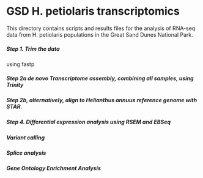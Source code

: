 GSD H. petiolaris transcriptomics
=================================
This directory contains scripts and results files for the analysis of RNA-seq data from H. petiolaris populations in the Great Sand Dunes National Park.

##### Step 1. Trim the data
using fastp

##### Step 2a de novo Transcriptome assembly, combining all samples,  using Trinity


##### Step 2b, alternatively, align to Helianthus annuus reference genome with STAR.


##### Step 4. Differential expression analysis using RSEM and EBSeq

##### Variant calling

##### Splice analysis

##### Gene Ontology Enrichment Analysis
